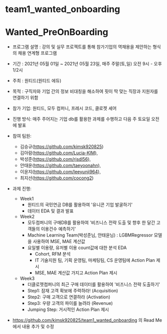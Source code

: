 # team1_wanted_onboarding

# Wanted_PreOnBoarding

- 프로그램 설명 : 강의 및 실무 프로젝트를 통해 참가기업의 역채용을 제안하는 형식의 채용 연계형 프로그램
- 기간 : 2021년 05월 01일 ~ 2021년 05월 23일, 매주 주말(토,일) 오전 9시 - 오후 1/2시
- 주최 : 원티드(원티드 에듀)
- 목적 : 구직자와 기업 간의 정보 비대칭을 해소하여 핏이 딱 맞는 직장과 지원자를 연결하기 위함

- 참가 기업: 원티드, 모두 컴퍼니, 프레시 코드, 클로젯 셰어

- 진행 방식: 매주 주어지는 기업 db를 활용한 과제를 수행하고 다음 주 토요일 오전에 발표

- 참여 팀원:
    - 김승규(https://github.com/kimsk920825)
    - 김아람(https://github.com/Lucia-KIM), 
    - 박성준(https://github.com/rjsdl56),
    - 안태윤(https://github.com/taeyoonahn),
    - 이윤지(https://github.com/leeyunji964),
    - 최지선(https://github.com/cocong2)
    

- 과제 진행:
    - Week1
        -  원티드의 국민연금 DB를 활용하여 '유니콘 기업 발굴하기'
        -  데이터 EDA 및 결과 발표
    - Week2
        -  모두컴퍼니의 구매DB를 활용하여 '비즈니스 전략 도출 및 향후 한 달간 고객들의 이용건수 예측하기'
        -  Machine Learning Team(박성준님, 안태윤님) : LGBMRegressor 모델을 사용하여 MSE, MAE 계산값
        -  요일별 이용량, 유저별 이용 count값에 대한 분석 EDA 
            -  Cohort, RFM 분석
            -  IT 기술지원 팀, 기획 운영팀, 마케팅팀, CS 운영팀에 Action Plan 제시
            -  MSE, MAE 계산값 가지고 Action Plan 제시
    - Week3
        - 더클로젯컴퍼니의 최근 구매 데이터를 활용하여 '비즈니스 전략 도출하기'
        - Step1: 잠재 고객 확보에 주력하라! (Acquisition)
        - Step2: 구매 고객으로 연결하라 (Activation)
        - Step3: 우량 고객의 파이를 늘려라 (Revenue)
        - Jumping Step: 거시적인 Action Plan 제시




* https://github.com/kimsk920825/team1_wanted_onboarding 의 Read Me에서 내용 추가 및 수정
